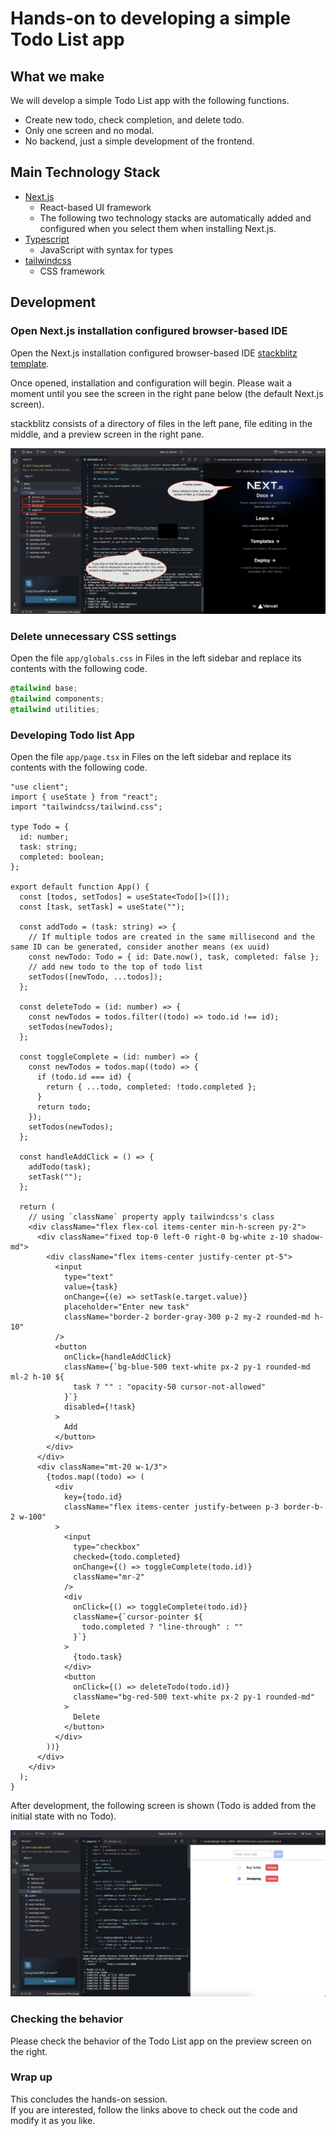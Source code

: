 # Hands-on to developing a simple Todo List app

## What we make

We will develop a simple Todo List app with the following functions.

- Create new todo, check completion, and delete todo.
- Only one screen and no modal.
- No backend, just a simple development of the frontend.

## Main Technology Stack

- [Next.js](https://nextjs.org/)
  - React-based UI framework
  - The following two technology stacks are automatically added and configured when you select them when installing Next.js.
- [Typescript](https://www.typescriptlang.org/)
  - JavaScript with syntax for types
- [tailwindcss](https://tailwindcss.com/)
  - CSS framework

## Development

### Open Next.js installation configured browser-based IDE

Open the Next.js installation configured browser-based IDE [stackblitz template](https://stackblitz.com/edit/nextjs).

Once opened, installation and configuration will begin. Please wait a moment until you see the screen in the right pane below (the default Next.js screen).

stackblitz consists of a directory of files in the left pane, file editing in the middle, and a preview screen in the right pane.

![Next.js default display on stackblitz](../static/img/students/1st/nextjs_default_display.png)

### Delete unnecessary CSS settings

Open the file `app/globals.css` in Files in the left sidebar and replace its contents with the following code.

```css
@tailwind base;
@tailwind components;
@tailwind utilities;
```

### Developing Todo list App

Open the file `app/page.tsx` in Files on the left sidebar and replace its contents with the following code.

```tsx
"use client";
import { useState } from "react";
import "tailwindcss/tailwind.css";

type Todo = {
  id: number;
  task: string;
  completed: boolean;
};

export default function App() {
  const [todos, setTodos] = useState<Todo[]>([]);
  const [task, setTask] = useState("");

  const addTodo = (task: string) => {
    // If multiple todos are created in the same millisecond and the same ID can be generated, consider another means (ex uuid)
    const newTodo: Todo = { id: Date.now(), task, completed: false };
    // add new todo to the top of todo list
    setTodos([newTodo, ...todos]);
  };

  const deleteTodo = (id: number) => {
    const newTodos = todos.filter((todo) => todo.id !== id);
    setTodos(newTodos);
  };

  const toggleComplete = (id: number) => {
    const newTodos = todos.map((todo) => {
      if (todo.id === id) {
        return { ...todo, completed: !todo.completed };
      }
      return todo;
    });
    setTodos(newTodos);
  };

  const handleAddClick = () => {
    addTodo(task);
    setTask("");
  };

  return (
    // using `className` property apply tailwindcss's class
    <div className="flex flex-col items-center min-h-screen py-2">
      <div className="fixed top-0 left-0 right-0 bg-white z-10 shadow-md">
        <div className="flex items-center justify-center pt-5">
          <input
            type="text"
            value={task}
            onChange={(e) => setTask(e.target.value)}
            placeholder="Enter new task"
            className="border-2 border-gray-300 p-2 my-2 rounded-md h-10"
          />
          <button
            onClick={handleAddClick}
            className={`bg-blue-500 text-white px-2 py-1 rounded-md ml-2 h-10 ${
              task ? "" : "opacity-50 cursor-not-allowed"
            }`}
            disabled={!task}
          >
            Add
          </button>
        </div>
      </div>
      <div className="mt-20 w-1/3">
        {todos.map((todo) => (
          <div
            key={todo.id}
            className="flex items-center justify-between p-3 border-b-2 w-100"
          >
            <input
              type="checkbox"
              checked={todo.completed}
              onChange={() => toggleComplete(todo.id)}
              className="mr-2"
            />
            <div
              onClick={() => toggleComplete(todo.id)}
              className={`cursor-pointer ${
                todo.completed ? "line-through" : ""
              }`}
            >
              {todo.task}
            </div>
            <button
              onClick={() => deleteTodo(todo.id)}
              className="bg-red-500 text-white px-2 py-1 rounded-md"
            >
              Delete
            </button>
          </div>
        ))}
      </div>
    </div>
  );
}
```

After development, the following screen is shown (Todo is added from the initial state with no Todo).

![Screen after development on stackblitz](../static/img/students/1st/screen_after_development.png)

### Checking the behavior

Please check the behavior of the Todo List app on the preview screen on the right.

### Wrap up

This concludes the hands-on session.  
If you are interested, follow the links above to check out the code and modify it as you like.
